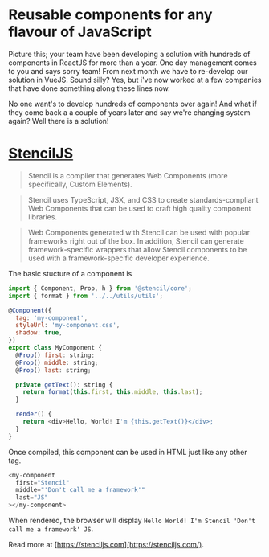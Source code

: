 # Reusable components for any flavour of JavaScript

Picture this; your team have been developing a solution with hundreds of components in ReactJS for more than a year. One day management comes to you and says sorry team! From next month we have to re-develop our solution in VueJS. Sound silly? Yes, but i've now worked at a few companies that have done something along these lines now.

No one want's to develop hundreds of components over again! And what if they come back a a couple of years later and say we're changing system again? Well there is a solution!

# [StencilJS](https://stenciljs.com/)

> Stencil is a compiler that generates Web Components (more specifically, Custom Elements).

> Stencil uses TypeScript, JSX, and CSS to create standards-compliant Web Components that can be used to craft high quality component libraries.

> Web Components generated with Stencil can be used with popular frameworks right out of the box. In addition, Stencil can generate framework-specific wrappers that allow Stencil components to be used with a framework-specific developer experience.

The basic stucture of a component is

```javascript
import { Component, Prop, h } from '@stencil/core';
import { format } from '../../utils/utils';

@Component({
  tag: 'my-component',
  styleUrl: 'my-component.css',
  shadow: true,
})
export class MyComponent {
  @Prop() first: string;
  @Prop() middle: string;
  @Prop() last: string;

  private getText(): string {
    return format(this.first, this.middle, this.last);
  }

  render() {
    return <div>Hello, World! I'm {this.getText()}</div>;
  }
}
```

Once compiled, this component can be used in HTML just like any other tag.

```javascript
<my-component
  first="Stencil"
  middle="'Don't call me a framework'"
  last="JS"
></my-component>
```

When rendered, the browser will display `Hello World! I'm Stencil 'Don't call me a framework' JS`.

Read more at [https://stenciljs.com](https://stenciljs.com/).
